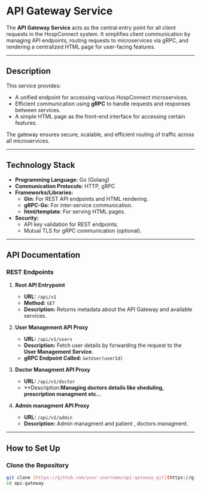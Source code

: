 # API Gateway Service

The **API Gateway Service** acts as the central entry point for all client requests in the HospConnect system. It simplifies client communication by managing API endpoints, routing requests to microservices via gRPC, and rendering a centralized HTML page for user-facing features.

---

## **Description**

This service provides:
- A unified endpoint for accessing various HospConnect microservices.
- Efficient communication using **gRPC** to handle requests and responses between services.
- A simple HTML page as the front-end interface for accessing certain features.

The gateway ensures secure, scalable, and efficient routing of traffic across all microservices.


---

## **Technology Stack**

- **Programming Language:** Go (Golang)  
- **Communication Protocols:** HTTP, gRPC  
- **Frameworks/Libraries:**  
  - **Gin**: For REST API endpoints and HTML rendering.  
  - **gRPC-Go**: For inter-service communication.  
  - **html/template**: For serving HTML pages.  
- **Security:**  
  - API key validation for REST endpoints.  
  - Mutual TLS for gRPC communication (optional).  

---

## **API Documentation**

### **REST Endpoints**

1. **Root API Entrypoint**
   - **URL:** `/api/v1`  
   - **Method:** `GET`  
   - **Description:** Returns metadata about the API Gateway and available services.

2. **User Management API Proxy**
   - **URL:** `/api/v1/users`  
   - **Description:** Fetch user details by forwarding the request to the **User Management Service**.  
   - **gRPC Endpoint Called:** `GetUser(userId)`  

3. **Doctor Managment API Proxy**
   - **URL:** `/api/v1/doctor`  
   - **Description:**Managing doctors details like sheduling, prescription managment etc..**.   

4. **Admin managment API Proxy**
   - **URL:** `/api/v1/admin`   
   - **Description:** Admin managment and patient , doctors managment.  

---

## **How to Set Up**

### **Clone the Repository**

```bash
git clone [https://github.com/your-username/api-gateway.git](https://github.com/NUHMANUDHEENT/hosp-connect-api-gateway.git)
cd api-gateway
